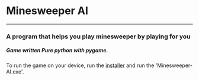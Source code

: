 # **Minesweeper AI**
-------------------------------------------------------------------------------------

### A program that helps you play minesweeper by playing for you   
   
     
##### Game written Pure python with pygame.

To run the game on your device, run the [installer](https://github.com/daftyy/Minesweeper/Minesweeper%20-%20Neave.msi) and run the 'Minesweeper-AI.exe'.


